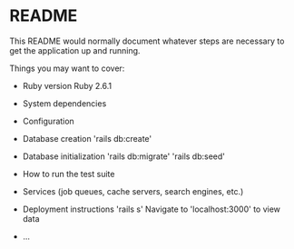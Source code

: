 # README

This README would normally document whatever steps are necessary to get the
application up and running.

Things you may want to cover:

- Ruby version
  Ruby 2.6.1
- System dependencies

- Configuration

- Database creation
  'rails db:create'
- Database initialization
  'rails db:migrate'
  'rails db:seed'
- How to run the test suite

- Services (job queues, cache servers, search engines, etc.)

- Deployment instructions
  'rails s'
  Navigate to 'localhost:3000' to view data
- ...

